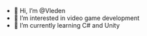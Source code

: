 - 👋 Hi, I’m @Vleden
- 👀 I’m interested in video game development
- 🌱 I’m currently learning C# and Unity


<!---
Vleden/Vleden is a ✨ special ✨ repository because its `README.md` (this file) appears on your GitHub profile.
You can click the Preview link to take a look at your changes.
--->
